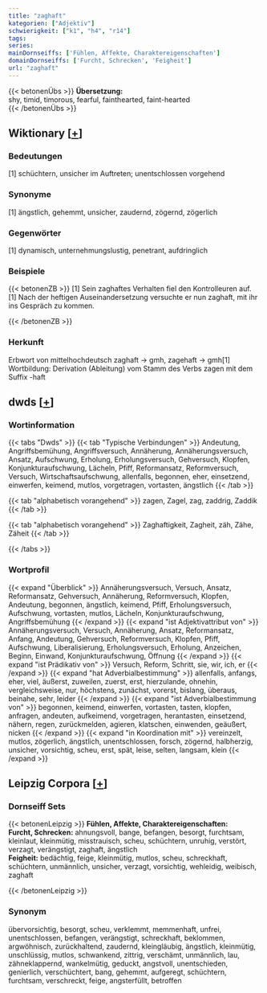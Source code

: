 ```yaml
---
title: "zaghaft"
kategorien: ["Adjektiv"]
schwierigkeit: ["k1", "h4", "r14"]
tags:
series:
mainDornseiffs: ['Fühlen, Affekte, Charaktereigenschaften']
domainDornseiffs: ['Furcht, Schrecken', 'Feigheit']
url: "zaghaft"
---
```


{{< betonenÜbs >}}
**Übersetzung:**  
shy, timid, timorous, fearful, fainthearted, faint-hearted  
{{< /betonenÜbs >}}

## Wiktionary [[+](https://de.wiktionary.org/wiki/zaghaft)]

### Bedeutungen
[1] schüchtern, unsicher im Auftreten; unentschlossen vorgehend  

### Synonyme
[1] ängstlich, gehemmt, unsicher, zaudernd, zögernd, zögerlich  

### Gegenwörter
[1] dynamisch, unternehmungslustig, penetrant, aufdringlich  

### Beispiele
{{< betonenZB >}}
[1] Sein zaghaftes Verhalten fiel den Kontrolleuren auf.  
[1] Nach der heftigen Auseinandersetzung versuchte er nun zaghaft, mit ihr ins Gespräch zu kommen.  

{{< /betonenZB >}}
### Herkunft
Erbwort von mittelhochdeutsch zaghaft → gmh, zagehaft → gmh[1]  
Wortbildung: Derivation (Ableitung) vom Stamm des Verbs zagen mit dem Suffix -haft  



## dwds [[+](https://www.dwds.de/wb/zaghaft)]

### Wortinformation
{{< tabs "Dwds" >}}
{{< tab "Typische Verbindungen" >}}
Andeutung, Angriffsbemühung, Angriffsversuch, Annäherung, Annäherungsversuch, Ansatz, Aufschwung, Erholung, Erholungsversuch, Gehversuch, Klopfen, Konjunkturaufschwung, Lächeln, Pfiff, Reformansatz, Reformversuch, Versuch, Wirtschaftsaufschwung, allenfalls, begonnen, eher, einsetzend, einwerfen, keimend, mutlos, vorgetragen, vortasten, ängstlich
{{< /tab >}}

{{< tab "alphabetisch vorangehend" >}}
zagen, Zagel, zag, zaddrig, Zaddik
{{< /tab >}}

{{< tab "alphabetisch vorangehend" >}}
Zaghaftigkeit, Zagheit, zäh, Zähe, Zäheit
{{< /tab >}}

{{< /tabs >}}

### Wortprofil
{{< expand "Überblick" >}} Annäherungsversuch, Versuch, Ansatz, Reformansatz, Gehversuch, Annäherung, Reformversuch, Klopfen, Andeutung, begonnen, ängstlich, keimend, Pfiff, Erholungsversuch, Aufschwung, vortasten, mutlos, Lächeln, Konjunkturaufschwung, Angriffsbemühung {{< /expand >}}
{{< expand "ist Adjektivattribut von" >}} Annäherungsversuch, Versuch, Annäherung, Ansatz, Reformansatz, Anfang, Andeutung, Gehversuch, Reformversuch, Klopfen, Pfiff, Aufschwung, Liberalisierung, Erholungsversuch, Erholung, Anzeichen, Beginn, Einwand, Konjunkturaufschwung, Öffnung {{< /expand >}}
{{< expand "ist Prädikativ von" >}} Versuch, Reform, Schritt, sie, wir, ich, er {{< /expand >}}
{{< expand "hat Adverbialbestimmung" >}} allenfalls, anfangs, eher, viel, äußerst, zuweilen, zuerst, erst, hierzulande, ohnehin, vergleichsweise, nur, höchstens, zunächst, vorerst, bislang, überaus, beinahe, sehr, leider {{< /expand >}}
{{< expand "ist Adverbialbestimmung von" >}} begonnen, keimend, einwerfen, vortasten, tasten, klopfen, anfragen, andeuten, aufkeimend, vorgetragen, herantasten, einsetzend, nähern, regen, zurückmelden, agieren, klatschen, einwenden, geäußert, nicken {{< /expand >}}
{{< expand "in Koordination mit" >}} vereinzelt, mutlos, zögerlich, ängstlich, unentschlossen, forsch, zögernd, halbherzig, unsicher, vorsichtig, scheu, erst, spät, leise, selten, langsam, klein {{< /expand >}}

## Leipzig Corpora [[+](https://corpora.uni-leipzig.de/en/res?word=zaghaft&corpusId=deu_newscrawl-public_2018)]

### Dornseiff Sets
{{< betonenLeipzig >}}
**Fühlen, Affekte, Charaktereigenschaften:**  
**Furcht, Schrecken:** ahnungsvoll, bange, befangen, besorgt, furchtsam, kleinlaut, kleinmütig, misstrauisch, scheu, schüchtern, unruhig, verstört, verzagt, verängstigt, zaghaft, ängstlich  
**Feigheit:** bedächtig, feige, kleinmütig, mutlos, scheu, schreckhaft, schüchtern, unmännlich, unsicher, verzagt, vorsichtig, wehleidig, weibisch, zaghaft  

{{< /betonenLeipzig >}}

### Synonym
übervorsichtig, besorgt, scheu, verklemmt, memmenhaft, unfrei, unentschlossen, befangen, verängstigt, schreckhaft, beklommen, argwöhnisch, zurückhaltend, zaudernd, kleingläubig, ängstlich, kleinmütig, unschlüssig, mutlos, schwankend, zittrig, verschämt, unmännlich, lau, zähneklappernd, wankelmütig, geduckt, angstvoll, unentschieden, genierlich, verschüchtert, bang, gehemmt, aufgeregt, schüchtern, furchtsam, verschreckt, feige, angsterfüllt, betroffen

